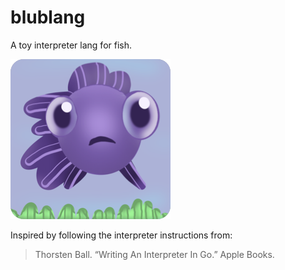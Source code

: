 # blublang

A toy interpreter lang for fish.

![Blubby fish logo](assets/blublang_logo_small.png)

Inspired by following the interpreter instructions from:

> Thorsten Ball. “Writing An Interpreter In Go.” Apple Books.
